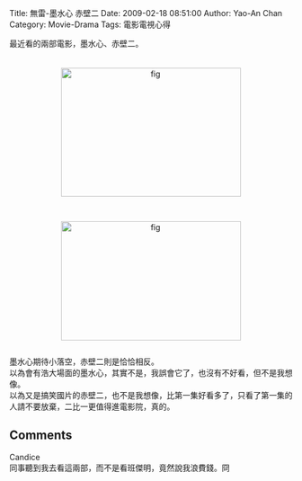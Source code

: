 Title: 無雷-墨水心 赤壁二
Date: 2009-02-18 08:51:00
Author: Yao-An Chan
Category: Movie-Drama
Tags: 電影電視心得


<div class='post'>
最近看的兩部電影，墨水心、赤壁二。<br /><br /><br /><a onblur="try {parent.deselectBloggerImageGracefully();} catch(e) {}" href="http://3.bp.blogspot.com/_mvtDPM7iODU/SZw_9Bk0k2I/AAAAAAAACT8/pKL2pGo14EI/s1600-h/ink.jpg"><img style="margin: 0px auto 10px; display: block; text-align: center; cursor: pointer; width: 320px; height: 229px;" src="http://3.bp.blogspot.com/_mvtDPM7iODU/SZw_9Bk0k2I/AAAAAAAACT8/pKL2pGo14EI/s320/ink.jpg" alt="fig" id="BLOGGER_PHOTO_ID_5304184778763047778" border="0" /></a><br /><br /><a onblur="try {parent.deselectBloggerImageGracefully();} catch(e) {}" href="http://2.bp.blogspot.com/_mvtDPM7iODU/SZw_ixeAnPI/AAAAAAAAC 0/SgYmM2Ersd8/s1600-h/red.jpg"><img style="margin: 0px auto 10px; display: block; text-align: center; cursor: pointer; width: 320px; height: 212px;" src="http://2.bp.blogspot.com/_mvtDPM7iODU/SZw_ixeAnPI/AAAAAAAAC 0/SgYmM2Ersd8/s320/red.jpg" alt="fig" id="BLOGGER_PHOTO_ID_5304184327762910450" border="0" /></a><br />墨水心期待小落空，赤壁二則是恰恰相反。<br />以為會有浩大場面的墨水心，其實不是，我誤會它了，也沒有不好看，但不是我想像。<br />以為又是搞笑國片的赤壁二，也不是我想像，比第一集好看多了，只看了第一集的人請不要放棄，二比一更值得進電影院，真的。</div>
<h2>Comments</h2>
<div class='comments'>
<div class='comment'>
<div class='author'>Candice</div>
<div class='content'>
同事聽到我去看這兩部，而不是看班傑明，竟然說我浪費錢。冏</div>
</div>
</div>
